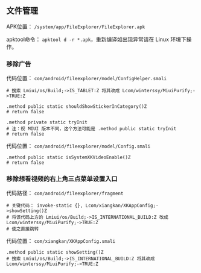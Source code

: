 ## 文件管理
APK位置： `/system/app/FileExplorer/FileExplorer.apk`

apktool命令： `apktool d -r *.apk`，重新编译如出现异常请在 Linux 环境下操作。

### 移除广告
代码位置： `com/android/fileexplorer/model/ConfigHelper.smali`
```
# 搜索 Lmiui/os/Build;->IS_TABLET:Z 将其改成 Lcom/winterssy/MiuiPurify;->TRUE:Z

.method public static shouldShowStickerInCategory()Z
# return false

.method private static tryInit
# 注：视 MIUI 版本不同，这个方法可能是 .method public static tryInit
# return false
```
代码位置： `com/android/fileexplorer/model/Config.smali`
```
.method public static isSystemXKVideoEnable()Z
# return false
```

### 移除想看视频的右上角三点菜单设置入口
代码路径： `com/android/fileexplorer/fragment`
```
# 关键代码： invoke-static {}, Lcom/xiangkan/XKAppConfig;->showSetting()Z
# 将该代码上方的 Lmiui/os/Build;->IS_INTERNATIONAL_BUILD:Z 改成 Lcom/winterssy/MiuiPurify;->TRUE:Z
# 使之直接跳转
```
代码位置： `com/xiangkan/XKAppConfig.smali`
```
.method public static showSetting()Z
# 搜索 Lmiui/os/Build;->IS_INTERNATIONAL_BUILD:Z 将其改成 Lcom/winterssy/MiuiPurify;->TRUE:Z
```